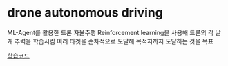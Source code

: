 # drone autonomous driving
ML-Agent를 활용한 드론 자율주행
Reinforcement learning을 사용해 드론의 각 날개 추력을 학습시킴
여러 타겟을 순차적으로 도달해 목적지까지 도달하는 것을 목표

[학습코드](https://github.com/jehee0223/FindTarget/tree/main/ml-agents/Project/Assets/ML-Agents/FindTarget)
